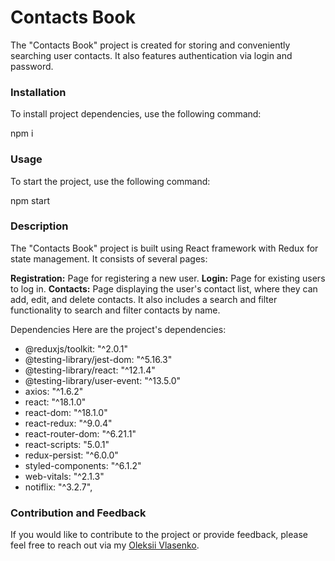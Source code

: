 # Contacts Book

The "Contacts Book" project is created for storing and conveniently searching user contacts. It also features authentication via login and password.

### Installation

To install project dependencies, use the following command:

npm i

### Usage

To start the project, use the following command:

npm start

### Description

The "Contacts Book" project is built using React framework with Redux for state management. It consists of several pages:

**Registration:** Page for registering a new user.
**Login:** Page for existing users to log in.
**Contacts:** Page displaying the user's contact list, where they can add, edit, and delete contacts. It also includes a search and filter functionality to search and filter contacts by name.

Dependencies
Here are the project's dependencies:

- @reduxjs/toolkit: "^2.0.1"
- @testing-library/jest-dom: "^5.16.3"
- @testing-library/react: "^12.1.4"
- @testing-library/user-event: "^13.5.0"
- axios: "^1.6.2"
- react: "^18.1.0"
- react-dom: "^18.1.0"
- react-redux: "^9.0.4"
- react-router-dom: "^6.21.1"
- react-scripts: "5.0.1"
- redux-persist: "^6.0.0"
- styled-components: "^6.1.2"
- web-vitals: "^2.1.3"
- notiflix: "^3.2.7",

### Contribution and Feedback

If you would like to contribute to the project or provide feedback, please feel free to reach out via my [Oleksii Vlasenko](https://linkedin.com/in/oleksii-vlasenko).
